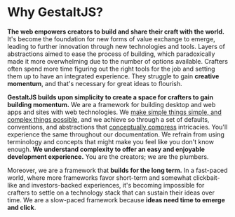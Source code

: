 # Why GestaltJS?

**The web empowers creators to build and share their craft with the world.**
It's become the foundation for new forms of value exchange to emerge,
leading to further innovation through new technologies and tools.
Layers of abstractions aimed to ease the process of building,
which paradoxically made it more overwhelming due to the number of options available.
Crafters often spend more time figuring out the right tools for the job and setting them up to have an integrated experience.
They struggle to gain **creative momentum**,
and that's necessary for great ideas to flourish.

**GestaltJS builds upon simplicity to create a space for crafters to gain building momentum.**
We are a framework for building desktop and web apps and sites with web technologies.
We [make simple things simple, and complex things possible](https://goodreads.com/quotes/8636264-simple-things-should-be-simple-complex-things-should-be-possible),
and we achieve so through a set of defaults, conventions, and abstractions that [conceptually compress](https://m.signalvnoise.com/conceptual-compression-means-beginners-dont-need-to-know-sql-hallelujah/) intricacies.
You'll experience the same throughout our documentation.
We refrain from using terminology and concepts that might make you feel like you don't know enough.
**We understand complexity to offer an easy and enjoyable development experience.**
You are the creators;
we are the plumbers.


Moreover,
we are a framework that **builds for the long term.**
In a fast-paced world,
where more frameworks favor short-term and somewhat clickbait-like and investors-backed experiences,
it's becoming impossible for crafters to settle on a technology stack that can sustain their ideas over time.
We are a slow-paced framework because **ideas need time to emerge and click**.
